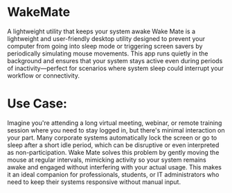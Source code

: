# WakeMate
A lightweight utility that keeps your system awake
Wake Mate is a lightweight and user-friendly desktop utility designed to prevent your computer from going into sleep mode or triggering screen savers by periodically simulating mouse movements. This app runs quietly in the background and ensures that your system stays active even during periods of inactivity—perfect for scenarios where system sleep could interrupt your workflow or connectivity.

# Use Case:
Imagine you're attending a long virtual meeting, webinar, or remote training session where you need to stay logged in, but there's minimal interaction on your part. Many corporate systems automatically lock the screen or go to sleep after a short idle period, which can be disruptive or even interpreted as non-participation. Wake Mate solves this problem by gently moving the mouse at regular intervals, mimicking activity so your system remains awake and engaged without interfering with your actual usage. This makes it an ideal companion for professionals, students, or IT administrators who need to keep their systems responsive without manual input.
